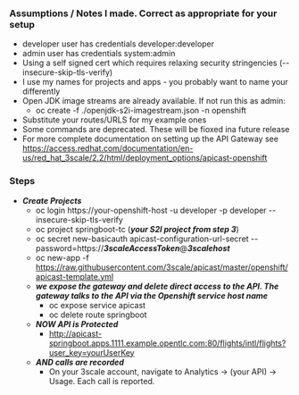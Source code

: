 ### Assumptions / Notes I made. Correct as appropriate for your setup
- developer user has credentials developer:developer
- admin user has credentials system:admin
- Using a self signed cert which requires relaxing security stringencies (--insecure-skip-tls-verify)
- I use my names for projects and apps - you probably want to name your differently
- Open JDK image streams are already available. If not run this as admin: 
  - oc create -f ./openjdk-s2i-imagestream.json -n openshift
- Substitute your routes/URLS for my example ones
- Some commands are deprecated. These will be fioxed ina future release
- For more complete documentation on setting up the API Gateway see https://access.redhat.com/documentation/en-us/red_hat_3scale/2.2/html/deployment_options/apicast-openshift


### Steps
- **_Create Projects_**  
  - oc login https://your-openshift-host -u developer -p developer --insecure-skip-tls-verify
  - oc project springboot-tc (**_your S2I project from step 3_**)
  - oc secret new-basicauth apicast-configuration-url-secret --password=https://**_3scaleAccessToken_**@**_3scalehost_**
  - oc new-app -f https://raw.githubusercontent.com/3scale/apicast/master/openshift/apicast-template.yml
  - **_we expose the gateway and delete direct access to the API. The gateway talks to the API via the Openshift service host name_**  
    - oc expose service apicast
    - oc delete route springboot
  - **_NOW API is Protected_**
    - http://apicast-springboot.apps.1111.example.opentlc.com:80/flights/intl/flights?user_key=yourUserKey
  - **_AND calls are recorded_**
    - On your 3scale account, navigate to Analytics -> (your API) -> Usage. Each call is reported. 

